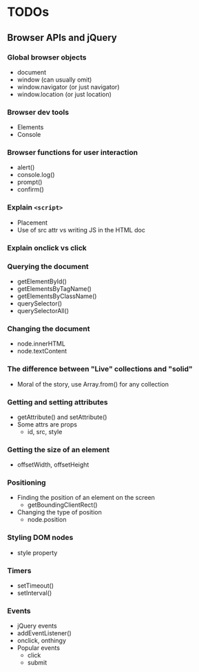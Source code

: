 # TODOs

## Browser APIs and jQuery

### Global browser objects
- document
- window (can usually omit)
- window.navigator (or just navigator)
- window.location (or just location)

### Browser dev tools
- Elements
- Console

### Browser functions for user interaction
- alert()
- console.log()
- prompt()
- confirm()

### Explain `<script>`
- Placement
- Use of src attr vs writing JS in the HTML doc

### Explain onclick vs click

### Querying the document
- getElementById()
- getElementsByTagName()
- getElementsByClassName()
- querySelector()
- querySelectorAll()
    
### Changing the document
- node.innerHTML
- node.textContent

### The difference between "Live" collections and "solid"
- Moral of the story, use Array.from() for any collection

### Getting and setting attributes
- getAttribute() and setAttribute()
- Some attrs are props
    - id, src, style

### Getting the size of an element
- offsetWidth, offsetHeight

### Positioning
- Finding the position of an element on the screen
    - getBoundingClientRect()
- Changing the type of position
    - node.position

### Styling DOM nodes
- style property

### Timers
- setTimeout()
- setInterval()

### Events
- jQuery events
- addEventListener()
- onclick, onthingy
- Popular events
    - click
    - submit